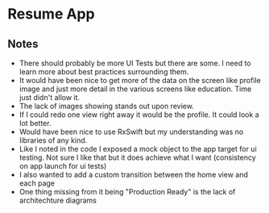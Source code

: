 # Resume App

## Notes
* There should probably be more UI Tests but there are some. I need to learn more about best practices surrounding them.
* It would have been nice to get more of the data on the screen like profile image and just more detail in the various screens like education. Time just didn't allow it.
* The lack of images showing stands out upon review. 
* If I could redo one view right away it would be the profile. It could look a lot better.
* Would have been nice to use RxSwift but my understanding was no libraries of any kind.
* Like I noted in the code I exposed a mock object to the app target for ui testing. Not sure I like that but it does achieve what I want (consistency on app launch for ui tests)
* I also wanted to add a custom transition between the home view and each page
* One thing missing from it being "Production Ready" is the lack of architechture diagrams
